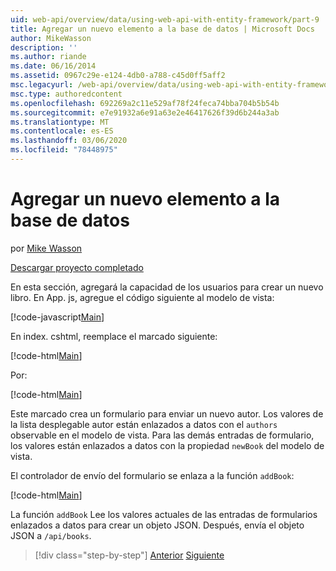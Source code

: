 ```yaml
---
uid: web-api/overview/data/using-web-api-with-entity-framework/part-9
title: Agregar un nuevo elemento a la base de datos | Microsoft Docs
author: MikeWasson
description: ''
ms.author: riande
ms.date: 06/16/2014
ms.assetid: 0967c29e-e124-4db0-a788-c45d0ff5aff2
msc.legacyurl: /web-api/overview/data/using-web-api-with-entity-framework/part-9
msc.type: authoredcontent
ms.openlocfilehash: 692269a2c11e529af78f24feca74bba704b5b54b
ms.sourcegitcommit: e7e91932a6e91a63e2e46417626f39d6b244a3ab
ms.translationtype: MT
ms.contentlocale: es-ES
ms.lasthandoff: 03/06/2020
ms.locfileid: "78448975"
---
```

# <a name="add-a-new-item-to-the-database"></a>Agregar un nuevo elemento a la base de datos

por [Mike Wasson](https://github.com/MikeWasson)

[Descargar proyecto completado](https://github.com/MikeWasson/BookService)

En esta sección, agregará la capacidad de los usuarios para crear un nuevo libro. En App. js, agregue el código siguiente al modelo de vista:

[!code-javascript[Main](part-9/samples/sample1.js)]

En index. cshtml, reemplace el marcado siguiente:

[!code-html[Main](part-9/samples/sample2.html)]

Por:

[!code-html[Main](part-9/samples/sample3.html)]

Este marcado crea un formulario para enviar un nuevo autor. Los valores de la lista desplegable autor están enlazados a datos con el `authors` observable en el modelo de vista. Para las demás entradas de formulario, los valores están enlazados a datos con la propiedad `newBook` del modelo de vista.

El controlador de envío del formulario se enlaza a la función `addBook`:

[!code-html[Main](part-9/samples/sample4.html)]

La función `addBook` Lee los valores actuales de las entradas de formularios enlazados a datos para crear un objeto JSON. Después, envía el objeto JSON a `/api/books`.

> [!div class="step-by-step"]
> [Anterior](part-8.md)
> [Siguiente](part-10.md)

